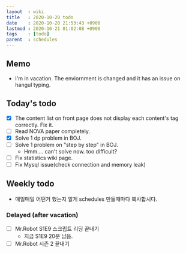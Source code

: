 ```yaml
---
layout  : wiki
title   : 2020-10-20 todo
date    : 2020-10-20 21:53:43 +0900
lastmod : 2020-10-21 01:02:08 +0900
tags    : [todo]
parent  : schedules
---
```


## Memo
 * I'm in vacation. The enviornment is changed and it has an issue on hangul typing.

## Today's todo
 * [X] The content list on front page does not display each content's tag correctly. Fix it.
 * [ ] Read NOVA paper completely.
 * [X] Solve 1 dp problem in BOJ.
 * [ ] Solve 1 problem on "step by step" in BOJ.
   * Hmm.... can't solve now. too difficult?
 * [ ] Fix statistics wiki page.
 * [ ] Fix Mysql issue(check connection and memory leak)

## Weekly todo
 * 매일매일 어떤거 했는지 알게 schedules 만들때마다 복사합시다.

### Delayed (after vacation)
 * [ ] Mr.Robot S1E9 스크립트 리딩 끝내기
   * 지금 S1E9 20분 남음.
 * [ ] Mr.Robot 시즌 2 끝내기
